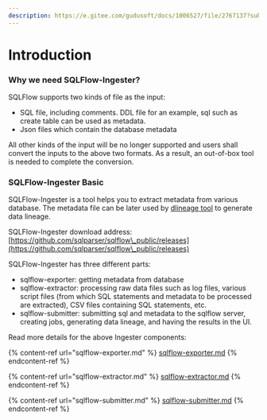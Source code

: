 ```yaml
---
description: https://e.gitee.com/gudusoft/docs/1006527/file/2767137?sub_id=5738180
---
```


# Introduction

### Why we need SQLFlow-Ingester?

SQLFlow supports two kinds of file as the input:

* SQL file, including comments. DDL file for an example, sql such as create table can be used as metadata.
* Json files which contain the database metadata

All other kinds of the input will be no longer supported and users shall convert the inputs to the above two formats. As a result, an out-of-box tool is needed to complete the conversion.

### SQLFlow-Ingester Basic

SQLFlow-Ingester is a tool helps you to extract metadata from various database. The metadata file can be later used by [dlineage tool](../../1.-introduction/java-library/) to generate data lineage.

SQLFlow-Ingester download address: [https://github.com/sqlparser/sqlflow\_public/releases](https://github.com/sqlparser/sqlflow\_public/releases)

SQLFlow-Ingester has three different parts:

* sqlflow-exporter: getting metadata from database
* sqlflow-extractor: processing raw data files such as log files, various script files (from which SQL statements and metadata to be processed are extracted), CSV files containing SQL statements, etc.
* sqlflow-submitter: submitting sql and metadata to the sqlflow server, creating jobs, generating data lineage, and having the results in the UI.

Read more details for the above Ingester components:

{% content-ref url="sqlflow-exporter.md" %}
[sqlflow-exporter.md](sqlflow-exporter.md)
{% endcontent-ref %}

{% content-ref url="sqlflow-extractor.md" %}
[sqlflow-extractor.md](sqlflow-extractor.md)
{% endcontent-ref %}

{% content-ref url="sqlflow-submitter.md" %}
[sqlflow-submitter.md](sqlflow-submitter.md)
{% endcontent-ref %}
